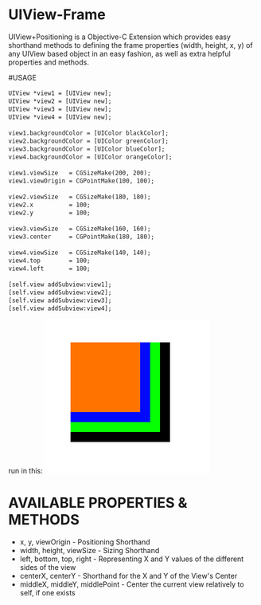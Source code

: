 # UIView-Frame
UIView+Positioning is a Objective-C Extension which provides easy shorthand methods to defining the frame properties (width, height, x, y) of any UIView based object in an easy fashion, as well as extra helpful properties and methods.

#USAGE

```
UIView *view1 = [UIView new];
UIView *view2 = [UIView new];
UIView *view3 = [UIView new];
UIView *view4 = [UIView new];

view1.backgroundColor = [UIColor blackColor];
view2.backgroundColor = [UIColor greenColor];
view3.backgroundColor = [UIColor blueColor];
view4.backgroundColor = [UIColor orangeColor];

view1.viewSize   = CGSizeMake(200, 200);
view1.viewOrigin = CGPointMake(100, 100);

view2.viewSize   = CGSizeMake(180, 180);
view2.x          = 100;
view2.y          = 100;

view3.viewSize   = CGSizeMake(160, 160);
view3.center     = CGPointMake(180, 180);

view4.viewSize   = CGSizeMake(140, 140);
view4.top        = 100;
view4.left       = 100;

[self.view addSubview:view1];
[self.view addSubview:view2];
[self.view addSubview:view3];
[self.view addSubview:view4];
```

run in this:
![./run.png](./run.png)

# AVAILABLE PROPERTIES & METHODS
- x, y, viewOrigin - Positioning Shorthand
- width, height, viewSize - Sizing Shorthand
- left, bottom, top, right - Representing X and Y values of the different sides of the view
- centerX, centerY - Shorthand for the X and Y of the View's Center
- middleX, middleY, middlePoint - Center the current view relatively to self, if one exists
